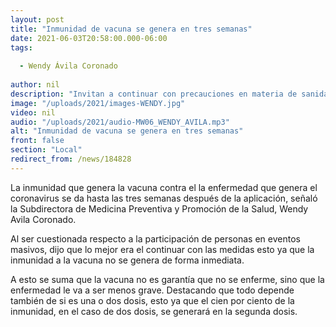 ```yaml
---
layout: post
title: "Inmunidad de vacuna se genera en tres semanas"
date: 2021-06-03T20:58:00.000-06:00
tags:
  
  - Wendy Ávila Coronado
  
author: nil
description: "Invitan a continuar con precauciones en materia de sanidad."
image: "/uploads/2021/images-WENDY.jpg"
video: nil
audio: "/uploads/2021/audio-MW06_WENDY_AVILA.mp3"
alt: "Inmunidad de vacuna se genera en tres semanas"
front: false
section: "Local"
redirect_from: /news/184828
---
```


La inmunidad que genera la vacuna contra el la enfermedad que genera el coronavirus se da hasta las tres semanas después de la aplicación, señaló la Subdirectora de Medicina Preventiva y Promoción de la Salud, Wendy Avila Coronado.

Al ser cuestionada respecto a la participación de personas en eventos masivos, dijo que lo mejor era el continuar con las medidas esto ya que la inmunidad a la vacuna no se genera de forma inmediata. 

A esto se suma que la vacuna no es garantía que no se enferme, sino que la enfermedad le va a ser menos grave. Destacando que todo depende también de si es una o dos dosis, esto ya que el cien por ciento de la inmunidad, en el caso de dos dosis, se generará en la segunda dosis.
